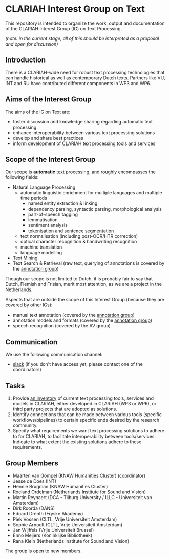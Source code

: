 # CLARIAH Interest Group on Text

This repository is intended to organize the work, output and documentation of the CLARIAH Interest Group (IG) on Text
Processing.

*(note: in the current stage, all of this should be interpreted as a proposal and open for discussion)*

## Introduction

There is a CLARIAH-wide need for robust text processing technologies that can handle historical as well as contemporary
Dutch texts. Partners like VU, INT and RU have contributed different components in WP3 and WP6.

## Aims of the Interest Group

The aims of the IG on Text are:

- foster discussion and knowledge sharing regarding automatic text processing
- enhance interoperability between various text processing solutions
- develop and share best practices
- inform development of CLARIAH text processing tools and services

## Scope of the Interest Group

Our scope is **automatic** text processing, and roughly encompasses the following fields:

- Natural Language Processing
    - automatic linguistic enrichment for multiple languages and multiple time periods
        - named entity extraction & linking
        - dependency parsing, syntactic parsing, morphological analysis
        - part-of-speech tagging
        - lemmatisation
        - sentiment analysis
        - tokenisation and sentence segmentation
    - text normalisation (including post-OCR/HTR correction)
    - optical character recognition & handwriting recognition
    - machine translation
    - language modelling
- Text Mining
- Text Search & Retrieval (raw text, querying of annotations is covered by the [annotation group](https://github.com/CLARIAH/IG-Annotation))

Though our scope is not limited to Dutch, it is probably fair to say that Dutch, Flemish and Frisian, merit most
attention, as we are a project in the Netherlands.

Aspects that are outside the scope of this Interest Group (because they are covered by other IGs):

- manual text annotation (covered by the [annotation group](https://github.com/CLARIAH/IG-Annotation))
- annotation models and formats (covered by the [annotation group](https://github.com/CLARIAH/IG-Annotation))
- speech recognition (covered by the AV group)

## Communication

We use the following communication channel:

- [slack](clariah-workspace.slack.com) (if you don't have access yet, please contact one of the coordinators)

## Tasks

1. Provide [an inventory](docs/inventory.md) of current text processing tools, services and models in CLARIAH,
   either developed in CLARIAH (WP3 or WP6), or third party projects that are adopted as solutions.
2. Identify connections that can be made between various tools (specific workflows/pipelines) to certain specific ends
   desired by the research community.
3. Specify what requirements we want text processing solutions to adhere to for CLARIAH, to facilitate interoperability
   between tools/services. Indicate to what extent the existing solutions adhere to these requirements.

## Group Members

- Maarten van Gompel (KNAW Humanities Cluster) (coordinator)
- Jesse de Does (INT)
- Hennie Brugman (KNAW Humanities Cluster)
- Roeland Ordelman (Netherlands Institute for Sound and Vision)
- Martin Reynaert (DCA - Tilburg University / ILLC - Universiteit van Amsterdam)
- Dirk Roorda (DANS)
- Eduard Drenth (Fryske Akademy)
- Piek Vossen (CLTL, Vrije Universiteit Amsterdam)
- Sophie Arnoult (CLTL, Vrije Universiteit Amsterdam)
- Jan Wijffels (Vrije Universiteit Brussel)
- Enno Meijers (Koninklijke Bibliotheek)
- Rana Klein (Netherlands Institute for Sound and Vision)

The group is open to new members.
